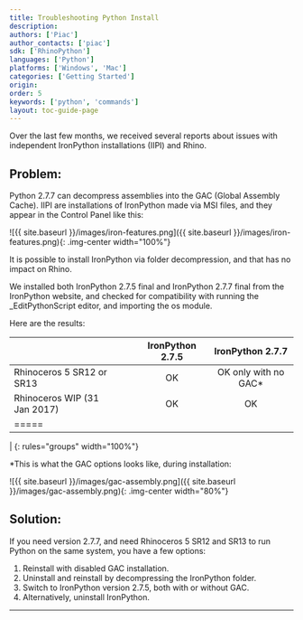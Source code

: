 ```yaml
---
title: Troubleshooting Python Install
description:
authors: ['Piac']
author_contacts: ['piac']
sdk: ['RhinoPython']
languages: ['Python']
platforms: ['Windows', 'Mac']
categories: ['Getting Started']
origin:
order: 5
keywords: ['python', 'commands']
layout: toc-guide-page
---
```


Over the last few months, we received several reports about issues with independent IronPython installations (IIPI) and Rhino.

## Problem: 

Python 2.7.7 can decompress assemblies into the GAC (Global Assembly Cache). IIPI are installations of IronPython made via MSI files, and they appear in the Control Panel like this:
 
![{{ site.baseurl }}/images/iron-features.png]({{ site.baseurl }}/images/iron-features.png){: .img-center width="100%"}

It is possible to install IronPython via folder decompression, and that has no impact on Rhino.

We installed both IronPython 2.7.5 final and IronPython 2.7.7 final from the IronPython website, and checked for compatibility with running the _EditPythonScript editor, and importing the os module.

Here are the results:

|                              | | | IronPython 2.7.5 | IronPython 2.7.7 |
|:-----------------------------|-|-|:--------------------:|:------------------------:|
| Rhinoceros 5 SR12 or SR13    | | |          OK           |   OK only with no GAC* |
| Rhinoceros WIP (31 Jan 2017) | | |          OK           |           OK |
|=====
|
{: rules="groups" width="100%"}

*This is what the GAC options looks like, during installation:

![{{ site.baseurl }}/images/gac-assembly.png]({{ site.baseurl }}/images/gac-assembly.png){: .img-center width="80%"}

## Solution:

If you need version 2.7.7, and need Rhinoceros 5 SR12 and SR13 to run Python on the same system, you have a few options:

1. Reinstall with disabled GAC installation.
1. Uninstall and reinstall by decompressing the IronPython folder.
1. Switch to IronPython version 2.7.5, both with or without GAC.
1. Alternatively, uninstall IronPython.

---
